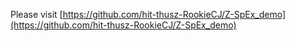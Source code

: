 Please visit [https://github.com/hit-thusz-RookieCJ/Z-SpEx_demo](https://github.com/hit-thusz-RookieCJ/Z-SpEx_demo)

